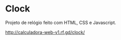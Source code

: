 # Clock
Projeto de relógio feito com HTML, CSS e Javascript.

http://calculadora-web-v1.rf.gd/clock/
